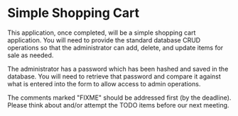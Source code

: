 # Simple Shopping Cart

This application, once completed, will be a simple shopping cart application.  You will need to provide the standard database CRUD operations so that the administrator can add, delete, and update items for sale as needed.

The administrator has a password which has been hashed and saved in the database.  You will need to retrieve that password and compare it against what is entered into the form to allow access to admin operations.

The comments marked "FIXME" should be addressed first (by the deadline).  Please think about and/or attempt the TODO items before our next meeting.
